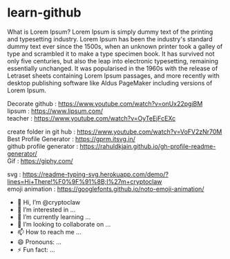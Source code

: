 # learn-github

What is Lorem Ipsum?
Lorem Ipsum is simply dummy text of the printing and typesetting industry. Lorem Ipsum has been the industry's standard dummy text ever since the 1500s, when an unknown printer took a galley of type and scrambled it to make a type specimen book. It has survived not only five centuries, but also the leap into electronic typesetting, remaining essentially unchanged. It was popularised in the 1960s with the release of Letraset sheets containing Lorem Ipsum passages, and more recently with desktop publishing software like Aldus PageMaker including versions of Lorem Ipsum.

Decorate github : https://www.youtube.com/watch?v=onUx22pgiBM <br />
Iipsum : https://www.lipsum.com/ <br />
teacher : https://www.youtube.com/watch?v=OyTeEjFcEXc <br />

create folder in git hub : https://www.youtube.com/watch?v=VoFV2zNr70M <br />
Best Profile Generator : https://gprm.itsvg.in/ <br />
github profile generator : https://rahuldkjain.github.io/gh-profile-readme-generator/ <br />
Gif : https://giphy.com/ <br />

svg : https://readme-typing-svg.herokuapp.com/demo/?lines=Hi+There!%F0%9F%91%8B;I%27m+cryptoclaw \
emoji animation : https://googlefonts.github.io/noto-emoji-animation/
- 👋 Hi, I’m @cryptoclaw
- 👀 I’m interested in ...
- 🌱 I’m currently learning ...
- 💞️ I’m looking to collaborate on ...
- 📫 How to reach me ...
- 😄 Pronouns: ...
- ⚡ Fun fact: ...

<!---
cryptoclaw/cryptoclaw is a ✨ special ✨ repository because its `README.md` (this file) appears on your GitHub profile.
You can click the Preview link to take a look at your changes.
--->
